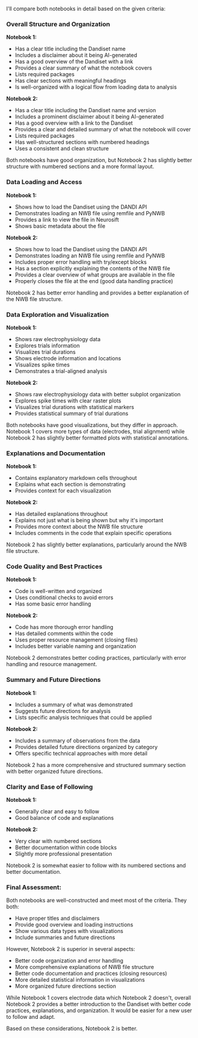 I'll compare both notebooks in detail based on the given criteria:

### Overall Structure and Organization

**Notebook 1:**
- Has a clear title including the Dandiset name
- Includes a disclaimer about it being AI-generated
- Has a good overview of the Dandiset with a link
- Provides a clear summary of what the notebook covers
- Lists required packages
- Has clear sections with meaningful headings
- Is well-organized with a logical flow from loading data to analysis

**Notebook 2:**
- Has a clear title including the Dandiset name and version
- Includes a prominent disclaimer about it being AI-generated
- Has a good overview with a link to the Dandiset
- Provides a clear and detailed summary of what the notebook will cover
- Lists required packages
- Has well-structured sections with numbered headings
- Uses a consistent and clean structure

Both notebooks have good organization, but Notebook 2 has slightly better structure with numbered sections and a more formal layout.

### Data Loading and Access

**Notebook 1:**
- Shows how to load the Dandiset using the DANDI API
- Demonstrates loading an NWB file using remfile and PyNWB
- Provides a link to view the file in Neurosift
- Shows basic metadata about the file

**Notebook 2:**
- Shows how to load the Dandiset using the DANDI API
- Demonstrates loading an NWB file using remfile and PyNWB
- Includes proper error handling with try/except blocks
- Has a section explicitly explaining the contents of the NWB file
- Provides a clear overview of what groups are available in the file
- Properly closes the file at the end (good data handling practice)

Notebook 2 has better error handling and provides a better explanation of the NWB file structure.

### Data Exploration and Visualization

**Notebook 1:**
- Shows raw electrophysiology data
- Explores trials information
- Visualizes trial durations
- Shows electrode information and locations
- Visualizes spike times
- Demonstrates a trial-aligned analysis

**Notebook 2:**
- Shows raw electrophysiology data with better subplot organization
- Explores spike times with clear raster plots
- Visualizes trial durations with statistical markers
- Provides statistical summary of trial durations

Both notebooks have good visualizations, but they differ in approach. Notebook 1 covers more types of data (electrodes, trial alignment) while Notebook 2 has slightly better formatted plots with statistical annotations.

### Explanations and Documentation

**Notebook 1:**
- Contains explanatory markdown cells throughout
- Explains what each section is demonstrating
- Provides context for each visualization

**Notebook 2:**
- Has detailed explanations throughout
- Explains not just what is being shown but why it's important
- Provides more context about the NWB file structure
- Includes comments in the code that explain specific operations

Notebook 2 has slightly better explanations, particularly around the NWB file structure.

### Code Quality and Best Practices

**Notebook 1:**
- Code is well-written and organized
- Uses conditional checks to avoid errors
- Has some basic error handling

**Notebook 2:**
- Code has more thorough error handling
- Has detailed comments within the code
- Uses proper resource management (closing files)
- Includes better variable naming and organization

Notebook 2 demonstrates better coding practices, particularly with error handling and resource management.

### Summary and Future Directions

**Notebook 1:**
- Includes a summary of what was demonstrated
- Suggests future directions for analysis
- Lists specific analysis techniques that could be applied

**Notebook 2:**
- Includes a summary of observations from the data
- Provides detailed future directions organized by category
- Offers specific technical approaches with more detail

Notebook 2 has a more comprehensive and structured summary section with better organized future directions.

### Clarity and Ease of Following

**Notebook 1:**
- Generally clear and easy to follow
- Good balance of code and explanations

**Notebook 2:**
- Very clear with numbered sections
- Better documentation within code blocks
- Slightly more professional presentation

Notebook 2 is somewhat easier to follow with its numbered sections and better documentation.

### Final Assessment:

Both notebooks are well-constructed and meet most of the criteria. They both:
- Have proper titles and disclaimers
- Provide good overview and loading instructions
- Show various data types with visualizations
- Include summaries and future directions

However, Notebook 2 is superior in several aspects:
- Better code organization and error handling
- More comprehensive explanations of NWB file structure
- Better code documentation and practices (closing resources)
- More detailed statistical information in visualizations
- More organized future directions section

While Notebook 1 covers electrode data which Notebook 2 doesn't, overall Notebook 2 provides a better introduction to the Dandiset with better code practices, explanations, and organization. It would be easier for a new user to follow and adapt.

Based on these considerations, Notebook 2 is better.